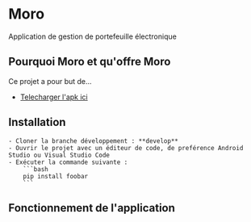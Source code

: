 # **Moro**

Application de gestion de portefeuille électronique

## Pourquoi Moro et qu'offre Moro

Ce projet a pour but de...

- [Telecharger l'apk ici](https://flutter.dev/docs/get-started/codelab)

## **Installation**

    - Cloner la branche développement : **develop**
    - Ouvrir le projet avec un éditeur de code, de preférence Android Studio ou Visual Studio Code
    - Exécuter la commande suivante : 
        ```bash
        pip install foobar
        ```
## **Fonctionnement de l'application**


